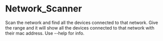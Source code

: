 # Network_Scanner

Scan the network and find all the devices connected to that network. Give the range and it will show all the devices connected to that network with their mac address. Use --help for info.
